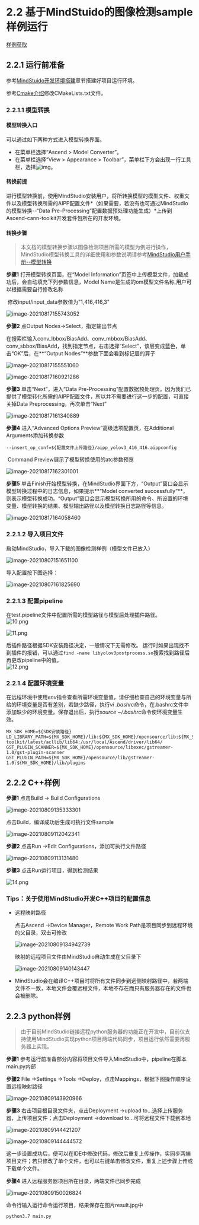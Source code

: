 # 2.2 基于MindStuido的图像检测sample样例运行

[样例获取](https://gitee.com/ascend/mindxsdk-referenceapps/tree/master/tutorials/ImageDetectionSample)

## 2.2.1 运行前准备

参考[MindStuido开发环境搭建](./1-3MindStuido开发环境搭建.md)章节搭建好项目运行环境。

参考[Cmake介绍](./Cmake介绍.md)修改CMakeLists.txt文件。

### 2.2.1.1 模型转换

#### 模型转换入口

可以通过如下两种方式进入模型转换界面。

- 在菜单栏选择“Ascend > Model Converter”。
- 在菜单栏选择“View > Appearance > Toolbar”，菜单栏下方会出现一行工具栏，选择![img](img/zh-cn_image_0000001180516897.png)。

#### 转换前提

进行模型转换前，使用MindStudio安装用户，将所转换模型的模型文件、权重文件以及模型转换所需的AIPP配置文件*（如果需要，若没有也可通过MindStudio的模型转换--“Data Pre-Processing”配置数据预处理功能生成）*上传到Ascend-cann-toolkit开发套件包所在的开发环境。

#### 转换步骤

> 本文档的模型转换步骤以图像检测项目所需的模型为例进行操作，MindStudio模型转换工具的详细使用和参数说明请参考[MindStudio用户手册--模型转换](https://support.huaweicloud.com/usermanual-mindstudio302/atlasms_02_0059.html)

**步骤1** 打开模型转换页面，在“Model Information”页签中上传模型文件，加载成功后，会自动填充下列参数信息，Model Name是生成的om模型文件名称,用户可以根据需要自行修改名称

​           修改input/input_data参数值为"1,416,416,3"

![image-20210817155743052](img/image-20210817155743052.png)



**步骤2** 点Output Nodes->Select，指定输出节点

​           在搜索栏输入conv_lbbox/BiasAdd、conv_mbbox/BiasAdd、conv_sbbox/BiasAdd，找到指定节点，右击选择“Select”，该层变成蓝色，单击“OK”后，在**“Output Nodes”**参数下面会看到标记层的算子

![image-20210817155551060](img/image-20210817155551060.png)

![image-20210817160921286](img/image-20210817160921286.png)

**步骤3** 单击“Next”，进入“Data Pre-Processing”配置数据预处理页。因为我们已提供了模型转化所需的AIPP配置文件，所以并不需要进行这一步的配置，可直接关掉Data Preprocessing，再次单击“Next”

![image-20210817161340889](img/image-20210817161340889.png)

**步骤4** 进入“Advanced Options Preview”高级选项配置页，在Additional Arguments添加转换参数

```
--insert_op_conf=${配置文件上传路径}/aipp_yolov3_416_416.aippconfig
```

​           Command Preview展示了模型转换使用的atc参数预览

![image-20210817162301001](img/image-20210817162301001.png)

**步骤5** 单击Finish开始模型转换，在MindStudio界面下方，“Output”窗口会显示模型转换过程中的日志信息，如果提示**“Model converted successfully”**，则表示模型转换成功。“Output”窗口会显示模型转换所用的命令、所设置的环境变量、模型转换的结果、模型输出路径以及模型转换日志路径等信息。

![image-20210817164058460](img/image-20210817164058460.png)

### 2.2.1.2 导入项目文件

启动MindStudio，导入下载的图像检测样例（模型文件已放入）

![image-20210807151651100](img/image-20210807151651100.png)

导入配置按下图选择：

![image-20210807161825690](img/image-20210807161825690.png)

### 2.2.1.3 配置pipeline

在test.pipeline文件中配置所需的模型路径与模型后处理插件路径。  
![10.png](img/1623231415247.png '10.png')  

![11.png](img/1623231423039.png '11.png')  

后插件路径根据SDK安装路径决定，一般情况下无需修改。
运行时如果出现找不到插件的报错，可以通过`find -name libyolov3postprocess.so`搜索找到路径后再更改pipeline中的值。  
![12.png](img/1623231850273.png '12.png')

### 2.2.1.4 配置环境变量

在远程环境中使用*env*指令查看所需环境变量值，请仔细检查自己的环境变量与所给的环境变量是否有差别，若缺少路径，执行*vi .bashrc*命令，在.bashrc文件中添加缺少的环境变量。保存退出后，执行*source ~/.bashrc*命令使环境变量生效。

```
MX_SDK_HOME=${SDK安装路径}
LD_LIBRARY_PATH=${MX_SDK_HOME}/lib:${MX_SDK_HOME}/opensource/lib:${MX_SDK_HOME}/opensource/lib64:/usr/local/Ascend/ascend-toolkit/latest/acllib/lib64:/usr/local/Ascend/driver/lib64/
GST_PLUGIN_SCANNER=${MX_SDK_HOME}/opensource/libexec/gstreamer-1.0/gst-plugin-scanner
GST_PLUGIN_PATH=${MX_SDK_HOME}/opensource/lib/gstreamer-1.0:${MX_SDK_HOME}/lib/plugins
```

## 2.2.2 C++样例

**步骤1** 点击Build -> Build Configurations

![image-20210809135333301](img/image-20210809135333301.png)

点击Build，编译成功后生成可执行文件sample

![image-20210809112042341](img/image-20210809112042341.png)

**步骤2** 点击Run ->Edit Configurations，添加可执行文件路径

![image-20210809113131480](img/image-20210809113131480.png)

**步骤3** 点击Run运行项目，得到检测结果

![14.png](img/1623382869487.png '14.png')

### Tips：关于使用MindStudio开发C++项目的配置信息

- 远程映射路径

  点击Ascend ->Device Manager，Remote Work Path是项目同步到远程环境的父目录，双击可修改

  ![image-20210809134942739](img/image-20210809134942739.png)

  映射的远程项目文件由MindStudio自动生成在父目录下

  ![image-20210809140143447](img/image-20210809140143447.png)

- MindStudio会在编译C++项目时将所有文件同步到远侧映射路径中，若两端文件不一致，本地文件会覆远程文件，本地不存在而只有服务器存在的文件也会被删除。

## 2.2.3 python样例

> 由于目前MindStudio链接远程python服务器的功能正在开发中，目前仅支持使用MindStudio实现python项目两端代码同步，项目运行依然需要再服务器上实现。

**步骤1** 参考运行前准备部分内容将项目文件导入MindStudio中，pipeline在脚本main.py内部

**步骤2** File ->Settings ->Tools ->Deploy，点击Mappings，根据下图操作顺序设置远程映射路径

![image-20210809143920966](img/image-20210809143920966.png)

**步骤3** 右击项目根目录文件夹，点击Deployment ->upload to...选择上传服务器，上传项目文件；点击Deployment ->download to...可将远程文件下载到本地

![image-20210809144421207](img/image-20210809144421207.png)

![image-20210809144444572](img/image-20210809144444572.png)

​           这一步设置成功后，便可以在IDE中修改代码，修改后重复上传操作，实同步两端项目文件；若只修改了单个文件，也可以右键单击修改文件，重复上述步骤上传或下载单个文件。

**步骤4** 进入远程服务器项目所在目录，两端文件已同步完成

![image-20210809150026824](img/image-20210809150026824.png)

命令行输入运行命令运行项目，结果保存在图片result.jpg中

```
python3.7 main.py
```

